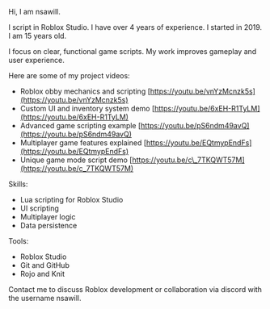 Hi, I am nsawill.

I script in Roblox Studio. I have over 4 years of experience. I started in 2019. I am 15 years old.

I focus on clear, functional game scripts. My work improves gameplay and user experience.

Here are some of my project videos:

* Roblox obby mechanics and scripting
  [https://youtu.be/vnYzMcnzk5s](https://youtu.be/vnYzMcnzk5s)
* Custom UI and inventory system demo
  [https://youtu.be/6xEH-R1TyLM](https://youtu.be/6xEH-R1TyLM)
* Advanced game scripting example
  [https://youtu.be/pS6ndm49avQ](https://youtu.be/pS6ndm49avQ)
* Multiplayer game features explained
  [https://youtu.be/EQtmypEndFs](https://youtu.be/EQtmypEndFs)
* Unique game mode script demo
  [https://youtu.be/c\_7TKQWT57M](https://youtu.be/c_7TKQWT57M)

Skills:

* Lua scripting for Roblox Studio
* UI scripting
* Multiplayer logic
* Data persistence

Tools:

* Roblox Studio
* Git and GitHub
* Rojo and Knit

Contact me to discuss Roblox development or collaboration via discord with the username nsawill.
